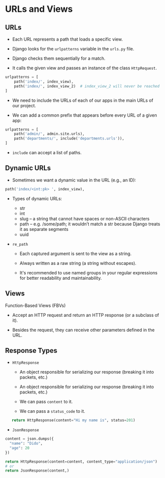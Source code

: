 # URLs and Views

## URLs

-   Each URL represents a path that loads a specific view.

-   Django looks for the `urlpatterns` variable in the `urls.py` file.

-   Django checks them sequentially for a match.

-   It calls the given view and passes an instance of the class `HttpRequest`.

```python
urlpatterns = [
    path('index/', index_view),
    path('index/', index_view_2)  # index_view_2 will never be reached
]
```

-   We need to include the URLs of each of our apps in the main URLs of our project.

-   We can add a common prefix that appears before every URL of a given app:

```python
urlpatterns = [
    path('admin/', admin.site.urls),
    path('departments/', include('departments.urls')),
]
```

-   `include` can accept a list of paths.

## Dynamic URLs

-   Sometimes we want a dynamic value in the URL (e.g., an ID):

```python
path('index/<int:pk> ', index_view),
```

-   Types of dynamic URLs:

    -   str
    -   int
    -   slug – a string that cannot have spaces or non-ASCII characters
    -   path – e.g. /some/path; it wouldn’t match a str because Django treats it as separate segments
    -   uuid

-   `re_path`

    -   Each captured argument is sent to the view
        as a string.

    -   Always written as a raw string (a string without escapes).

    -   It's recommended to use named groups in your regular expressions for better readability and maintainability.

## Views

Function-Based Views (FBVs)

-   Accept an HTTP request and return an HTTP response (or a subclass of it).

-   Besides the request, they can receive other parameters defined in the URL.

## Response Types

-   `HttpResponse`

    -   An object responsible for serializing our response (breaking it into packets, etc.)

    -   An object responsible for serializing our response (breaking it into packets, etc.)

    -   We can pass `content` to it.

    -   We can pass a `status_code` to it.

```python
   return HttpResponse(content="Hi my name is", status=201)
```

-   `JsonResponse`

```python
content = json.dumps({
  "name": "Dido",
  "age": 20
})

return HttpResponse(content=content, content_type="application/json")
# or
return JsonResponse(content,)
```


